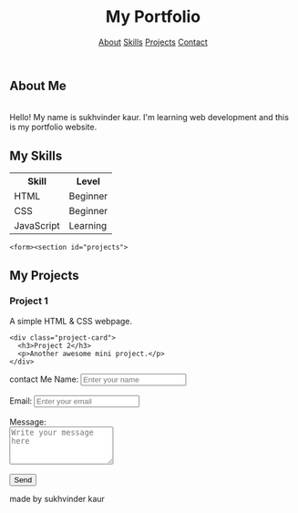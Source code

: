 <!DOCTYPE html>
<html>
<head>
  <title>My Portfolio</title>
  <link rel="stylesheet" href="style.css">
</head>
<body>

  <header>
    <h1> My Portfolio </h1>
    <nav>
      <a href="#about">About</a>
      <a href="#skills">Skills</a>
      <a href="#projects">Projects</a>
      <a href="#contact">Contact</a>
    </nav>
  </header>

  <section id="about">
    <h2>About Me</h2>
    <br>
    <img src=""
    <p>Hello! My name is sukhvinder kaur. I'm learning web development and this is my portfolio website.</p>
  </section>

  <section id="skills">
  <h2>My Skills</h2>
  <table>
    <tr>
      <th>Skill</th>
      <th>Level</th>
    </tr>
    <tr>
      <td>HTML</td>
      <td>Beginner</td>
    </tr>
    <tr>
      <td>CSS</td>
      <td>Beginner</td>
    </tr>
    <tr>
      <td>JavaScript</td>
      <td>Learning</td>
    </tr>
  </table>
</section>

  

    <form><section id="projects">
  <h2>My Projects</h2>
  <div class="projects-list">
    <div class="project-card">
      <h3>Project 1</h3>
      <p>A simple HTML & CSS webpage.</p>
    </div>

    <div class="project-card">
      <h3>Project 2</h3>
      <p>Another awesome mini project.</p>
    </div>
  </div>
</section>
<section id="contact"
<h2>contact Me</h2>
      <label>Name:</label>
      <input type="text" placeholder="Enter your name"><br><br>
      <label>Email:</label>
      <input type="email" placeholder="Enter your email"><br><br>
      <label>Message:</label><br>
      <textarea rows="4" placeholder="Write your message here"></textarea><br><br>
      <button>Send</button>
    </form>
</section>

<footer>
  <p>made by sukhvinder kaur</p>
</footer>
</body>
</html>
